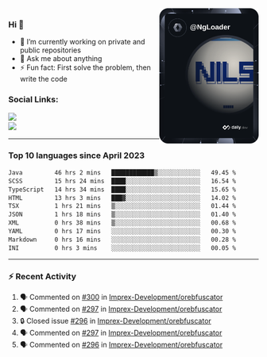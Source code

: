 <a href="https://wuffy.eu">
  <img align="right" src="https://github.com/ngloader/ngloader/blob/devcard/devcard.png" height="273" width="200" alt="NgLoader's Dev Card"/>
</a>

### Hi 👋
- 🔭 I’m currently working on private and public repositories
- 💬 Ask me about anything
- ⚡ Fun fact: First solve the problem, then write the code

### Social Links:
<img src="https://dcbadge.vercel.app/api/shield/128286216708685824?style=flat&theme=clean&compact=true" />

<br/>
<img src="https://github-readme-stats.vercel.app/api?username=ngloader&count_private=true&include_all_commits=true&show_icons=true&theme=dracula" />

<!--
---

<div>
  <img src="https://github-readme-stats.vercel.app/api/wakatime?username=NgLoader&api_domain=wakapi.wuffy.dev&bg_color=282a36&title_color=ff6e96&icon_color=2F855A&text_color=ffffff&custom_title=Week%20Stats&layout=compact" />
</div>

---

<div>
  <img height="170" align="left" src="https://github-readme-stats.vercel.app/api?username=ngloader&count_private=true&include_all_commits=true&show_icons=true&theme=dracula" />
  <img src="https://github-readme-stats.vercel.app/api/top-langs/?username=ngloader&layout=compact&theme=dracula" />
</div>

---

<a href="https://github.com/ryo-ma/github-profile-trophy">
  <img width=800 src="https://github-profile-trophy.vercel.app/?username=ngloader&column=8&theme=dracula&no-frame=true"/>
</a>
-->

---

### Top 10 languages since April 2023

<!--START_SECTION:waka-->

```txt
Java         46 hrs 2 mins   ████████████▒░░░░░░░░░░░░   49.45 %
SCSS         15 hrs 24 mins  ████░░░░░░░░░░░░░░░░░░░░░   16.54 %
TypeScript   14 hrs 34 mins  ████░░░░░░░░░░░░░░░░░░░░░   15.65 %
HTML         13 hrs 3 mins   ███▓░░░░░░░░░░░░░░░░░░░░░   14.02 %
TSX          1 hrs 21 mins   ▒░░░░░░░░░░░░░░░░░░░░░░░░   01.44 %
JSON         1 hrs 18 mins   ▒░░░░░░░░░░░░░░░░░░░░░░░░   01.40 %
XML          0 hrs 38 mins   ▒░░░░░░░░░░░░░░░░░░░░░░░░   00.68 %
YAML         0 hrs 17 mins   ░░░░░░░░░░░░░░░░░░░░░░░░░   00.30 %
Markdown     0 hrs 16 mins   ░░░░░░░░░░░░░░░░░░░░░░░░░   00.28 %
INI          0 hrs 3 mins    ░░░░░░░░░░░░░░░░░░░░░░░░░   00.05 %
```

<!--END_SECTION:waka-->

---

### :zap: Recent Activity
<!--START_SECTION:activity-->
1. 🗣 Commented on [#300](https://github.com/Imprex-Development/orebfuscator/issues/300#issuecomment-1605785883) in [Imprex-Development/orebfuscator](https://github.com/Imprex-Development/orebfuscator)
2. 🗣 Commented on [#297](https://github.com/Imprex-Development/orebfuscator/issues/297#issuecomment-1591785811) in [Imprex-Development/orebfuscator](https://github.com/Imprex-Development/orebfuscator)
3. 🔒 Closed issue [#296](https://github.com/Imprex-Development/orebfuscator/issues/296) in [Imprex-Development/orebfuscator](https://github.com/Imprex-Development/orebfuscator)
4. 🗣 Commented on [#297](https://github.com/Imprex-Development/orebfuscator/issues/297#issuecomment-1591515633) in [Imprex-Development/orebfuscator](https://github.com/Imprex-Development/orebfuscator)
5. 🗣 Commented on [#296](https://github.com/Imprex-Development/orebfuscator/issues/296#issuecomment-1591511630) in [Imprex-Development/orebfuscator](https://github.com/Imprex-Development/orebfuscator)
<!--END_SECTION:activity-->